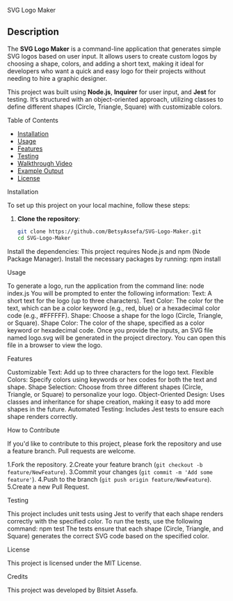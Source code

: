 SVG Logo Maker

## Description

The **SVG Logo Maker** is a command-line application that generates simple SVG logos based on user input. It allows users to create custom logos by choosing a shape, colors, and adding a short text, making it ideal for developers who want a quick and easy logo for their projects without needing to hire a graphic designer.

This project was built using **Node.js**, **Inquirer** for user input, and **Jest** for testing. It’s structured with an object-oriented approach, utilizing classes to define different shapes (Circle, Triangle, Square) with customizable colors.

Table of Contents

- [Installation](#installation)
- [Usage](#usage)
- [Features](#features)
- [Testing](#testing)
- [Walkthrough Video](#walkthrough-video)
- [Example Output](#example-output)
- [License](#license)

Installation

To set up this project on your local machine, follow these steps:

1. **Clone the repository**:
   ```bash
   git clone https://github.com/BetsyAssefa/SVG-Logo-Maker.git
   cd SVG-Logo-Maker
Install the dependencies: This project requires Node.js and npm (Node Package Manager). Install the necessary packages by running: npm install

Usage

To generate a logo, run the application from the command line: node index.js
You will be prompted to enter the following information:
Text: A short text for the logo (up to three characters).
Text Color: The color for the text, which can be a color keyword (e.g., red, blue) or a hexadecimal color code (e.g., #FFFFFF).
Shape: Choose a shape for the logo (Circle, Triangle, or Square).
Shape Color: The color of the shape, specified as a color keyword or hexadecimal code.
Once you provide the inputs, an SVG file named logo.svg will be generated in the project directory. You can open this file in a browser to view the logo.

Features


Customizable Text: Add up to three characters for the logo text.
Flexible Colors: Specify colors using keywords or hex codes for both the text and shape.
Shape Selection: Choose from three different shapes (Circle, Triangle, or Square) to personalize your logo.
Object-Oriented Design: Uses classes and inheritance for shape creation, making it easy to add more shapes in the future.
Automated Testing: Includes Jest tests to ensure each shape renders correctly.

How to Contribute

If you'd like to contribute to this project, please fork the repository and use a feature branch. Pull requests are welcome.

1.Fork the repository.
2.Create your feature branch (`git checkout -b feature/NewFeature`).
3.Commit your changes (`git commit -m 'Add some feature'`).
4.Push to the branch (`git push origin feature/NewFeature`).
5.Create a new Pull Request.

Testing

This project includes unit tests using Jest to verify that each shape renders correctly with the specified color. To run the tests, use the following command: npm test
The tests ensure that each shape (Circle, Triangle, and Square) generates the correct SVG code based on the specified color.

License

This project is licensed under the MIT License.

Credits

This project was developed by Bitsiet Assefa. 
